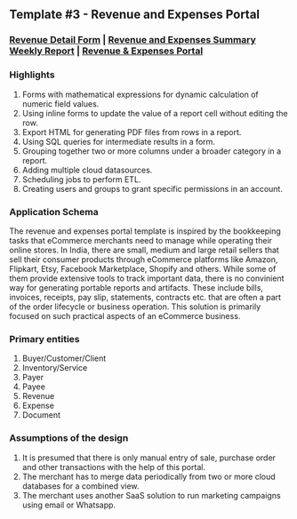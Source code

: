 ## Template #3 - Revenue and Expenses Portal            
     
### [Revenue Detail Form](https://app1.cliosight.com/app/forms/180/show/public?noNavbar=true)  |   [Revenue and Expenses Summary Weekly Report](https://app1.cliosight.com/app/reports/279/show/public?noNavbar=true)  | [Revenue & Expenses Portal](https://app1.cliosight.com/app/applications/10/show)            

### Highlights      
1. Forms with mathematical expressions for dynamic calculation of numeric field values.
2. Using inline forms to update the value of a report cell without editing the row.      
3. Export HTML for generating PDF files from rows in a report.     
4. Using SQL queries for intermediate results in a form.      
5. Grouping together two or more columns under a broader category in a report.        
6. Adding multiple cloud datasources.       
7. Scheduling jobs to perform ETL.     
8. Creating users and groups to grant specific permissions in an account.        

### Application Schema    
The revenue and expenses portal template is inspired by the bookkeeping tasks that eCommerce merchants need to manage while operating their online stores. In India, there are small, medium and large retail sellers that sell their consumer products through eCommerce platforms like Amazon, Flipkart, Etsy, Facebook Marketplace, Shopify and others. While some of them provide extensive tools to track important data, there is no convinient way for generating portable reports and artifacts. These include bills, invoices, receipts, pay slip, statements, contracts etc. that are often a part of the order lifecycle or business operation. This solution is primarily focused on such practical aspects of an eCommerce business.             

### Primary entities
1. Buyer/Customer/Client    
2. Inventory/Service   
3. Payer
4. Payee
5. Revenue     
6. Expense
7. Document 

### Assumptions of the design     
1. It is presumed that there is only manual entry of sale, purchase order and other transactions with the help of this portal.
2. The merchant has to merge data periodically from two or more cloud databases for a combined view.     
3. The merchant uses another SaaS solution to run marketing campaigns using email or Whatsapp.     
